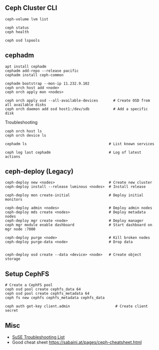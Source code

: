 ## Ceph Cluster CLI

    ceph-volume lvm list

    ceph status
    ceph health
    
    ceph osd lspools
    
## cephadm

    apt install cephadm 
    cephadm add-repo --release pacific
    cephadm install ceph-common
    
    cephadm bootstrap --mon-ip 11.232.9.102
    ceph orch host add <node>
    ceph orch apply mon <nodes>
    
    ceph orch apply osd --all-available-devices       # Create OSD from all available disks
    ceph orch daemon add osd host1:/dev/sdb           # Add a specific disk

Troubleshooting
    
    ceph orch host ls
    ceph orch device ls
    
    cephadm ls                                      # List known services
    
    ceph log last cephadm                           # Log of latest actions

## ceph-deploy (Legacy)

    ceph-deploy new <nodes>                         # Create new cluster    
    ceph-deploy install --release luminous <nodes>  # Install release

    ceph-deploy mon create-initial                  # Deploy initial monitors
    
    ceph-deploy admin <nodes>                       # Deploy admin nodes
    ceph-deploy mds create <nodes>                  # Deploy metadata nodes
    ceph-deploy mgr create <node>                   # Deploy manager
    ceph mgr module enable dashboard                # Start dashboard on mgr node :7000

    ceph-deploy purge <node>                        # Kill broken nodes
    ceph-deploy purge-data <node>                   # Drop data
 
 
    ceph-deploy osd create --data <device> <node>   # Create object storage
    

## Setup CephFS

    # Create a CephFS pool
    ceph osd pool create cephfs_data 64
    ceph osd pool create cephfs_metadata 64
    ceph fs new cephfs cephfs_metadata cephfs_data
     
    ceph auth get-key client.admin                     # Create client secret

## Misc

- [SuSE Troubleshooting List](https://documentation.suse.com/ses/7/html/ses-all/bp-troubleshooting-status.html)
- Good cheat sheet https://sabaini.at/pages/ceph-cheatsheet.html


